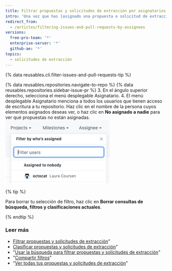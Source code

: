 ```yaml
---
title: Filtrar propuestas y solicitudes de extracción por asignatarios
intro: 'Una vez que has [asignado una propuesta o solicitud de extracción a alguien] (/articles/assigning-issues-and-pull-requests-to-other-github-users), puedes buscar elementos que se basan en la persona que se encuentra trabajando en estas.'
redirect_from:
  - /articles/filtering-issues-and-pull-requests-by-assignees
versions:
  free-pro-team: '*'
  enterprise-server: '*'
  github-ae: '*'
topics:
  - solicitudes de extracción
---
```


{% data reusables.cli.filter-issues-and-pull-requests-tip %}

{% data reusables.repositories.navigate-to-repo %}
{% data reusables.repositories.sidebar-issue-pr %}
3. En el ángulo superior derecho, selecciona el menú desplegable Asignatario.
4. El menú desplegable Asignatario menciona a todos los usuarios que tienen acceso de escritura a tu repositorio. Haz clic en el nombre de la persona cuyos elementos asignados deseas ver, o haz clic en **No asignado a nadie** para ver qué propuestas no están asignadas. ![Utilizar la pestaña desplegable Asignatarios](/assets/images/help/issues/issues_assignee_dropdown.png)

{% tip %}

Para borrar tu selección de filtro, haz clic en **Borrar consultas de búsqueda, filtros y clasificaciones actuales**.

{% endtip %}

### Leer más

- [Filtrar propuestas y solicitudes de extracción](/articles/filtering-issues-and-pull-requests)"
- [Clasificar propuestas y solicitudes de extracción](/articles/sorting-issues-and-pull-requests)"
- "[Usar la búsqueda para filtrar propuestas y solicitudes de extracción](/articles/using-search-to-filter-issues-and-pull-requests)"
- "[Compartir filtros](/articles/sharing-filters)"
- "[Ver todas tus propuestas y solicitudes de extracción](/articles/viewing-all-of-your-issues-and-pull-requests)"
